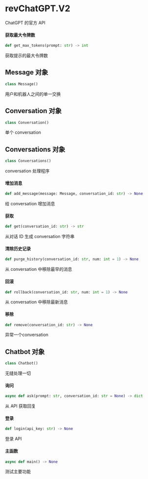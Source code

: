 <a id="revChatGPT.V2"></a>

# revChatGPT.V2

ChatGPT 的官方 API

<a id="revChatGPT.V2.get_max_tokens"></a>

#### 获取最大令牌数

```python
def get_max_tokens(prompt: str) -> int
```

获取提示的最大令牌数

<a id="revChatGPT.V2.Message"></a>

## Message 对象

```python
class Message()
```

用户和机器人之间的单一交换

<a id="revChatGPT.V2.Conversation"></a>

## Conversation 对象

```python
class Conversation()
```

单个 conversation

<a id="revChatGPT.V2.Conversations"></a>

## Conversations 对象

```python
class Conversations()
```

conversation 处理程序

<a id="revChatGPT.V2.Conversations.add_message"></a>

#### 增加消息

```python
def add_message(message: Message, conversation_id: str) -> None
```

给 conversation 增加消息

<a id="revChatGPT.V2.Conversations.get"></a>

#### 获取

```python
def get(conversation_id: str) -> str
```

从对话 ID 生成 conversation 字符串

<a id="revChatGPT.V2.Conversations.purge_history"></a>

#### 清除历史记录

```python
def purge_history(conversation_id: str, num: int = 1) -> None
```

从 conversation 中移除最早的消息

<a id="revChatGPT.V2.Conversations.rollback"></a>

#### 回滚

```python
def rollback(conversation_id: str, num: int = 1) -> None
```

从 conversation 中移除最新消息

<a id="revChatGPT.V2.Conversations.remove"></a>

#### 移除

```python
def remove(conversation_id: str) -> None
```

异常一个conversation

<a id="revChatGPT.V2.Chatbot"></a>

## Chatbot 对象

```python
class Chatbot()
```

无缝处理一切

<a id="revChatGPT.V2.Chatbot.ask"></a>

#### 询问

```python
async def ask(prompt: str, conversation_id: str = None) -> dict
```

从 API 获取回复

<a id="revChatGPT.V2.Chatbot.login"></a>

#### 登录

```python
def login(api_key: str) -> None
```

登录 API

<a id="revChatGPT.V2.main"></a>

#### 主函数

```python
async def main() -> None
```

测试主要功能